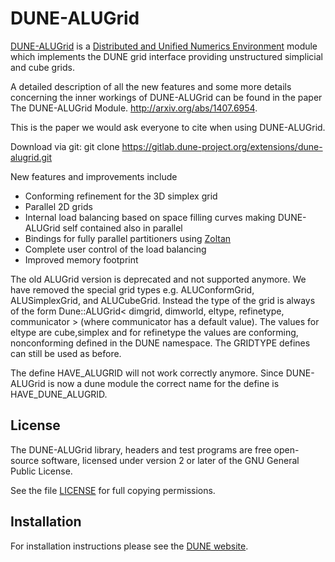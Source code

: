 DUNE-ALUGrid
============

[DUNE-ALUGrid][0] is a [Distributed and Unified Numerics Environment][1]
module which implements the DUNE grid interface
providing unstructured simplicial and cube grids.

A detailed description of all the new features and some more
details concerning the inner workings of DUNE-ALUGrid can be found
in the paper The DUNE-ALUGrid Module. http://arxiv.org/abs/1407.6954.

This is the paper we would ask everyone to cite when using DUNE-ALUGrid.

Download via git:
git clone https://gitlab.dune-project.org/extensions/dune-alugrid.git

New features and improvements include

  *  Conforming refinement for the 3D simplex grid
  *  Parallel 2D grids
  *  Internal load balancing based on space filling curves
     making DUNE-ALUGrid self contained also in parallel
  *  Bindings for fully parallel partitioners using [Zoltan][3]
  *  Complete user control of the load balancing
  *  Improved memory footprint

The old ALUGrid version is deprecated and not supported anymore.
We have removed the special grid types e.g. ALUConformGrid, ALUSimplexGrid, and ALUCubeGrid.
Instead the type of the grid is always of the form
Dune::ALUGrid< dimgrid, dimworld, eltype, refinetype, communicator > (where communicator has a default value). The values for eltype are cube,simplex and for refinetype the values are conforming, nonconforming defined in the DUNE namespace.
The GRIDTYPE defines can still be used as before.

The define HAVE_ALUGRID will not work correctly anymore. Since DUNE-ALUGrid is now
a dune module the correct name for the define is HAVE_DUNE_ALUGRID.

License
-------

The DUNE-ALUGrid library, headers and test programs are free open-source software,
licensed under version 2 or later of the GNU General Public License.

See the file [LICENSE][4] for full copying permissions.

Installation
------------

For installation instructions please see the [DUNE website][2].

[0]: https://gitlab.dune-project.org/extensions/dune-alugrid
[1]: http://www.dune-project.org
[2]: http://www.dune-project.org/doc/installation-notes.html
[3]: http://www.cs.sandia.gov/Zoltan/
[4]: LICENSE
